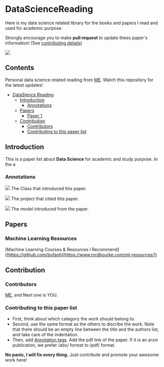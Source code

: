 # DataScienceReading


Here is my data science related library for the books and papers I read and used for academic purpose.


Strongly encourage you to make **pull request** to update thees paper's information! (See [contributing details](#contribution))

![](https://img.shields.io/github/last-commit/bofanh/DataScienceReading?color=green)

<!-- omit in toc -->
## Contents

Personal data science related reading from [ME](https://github.com/bofanh). Watch this repository for the latest updates!

- [DataSience Reading](#datasciencereading)
  - [Introduction](#introduction)
    - [Annotations](#annotations)
  - [Papers](#papers)
    - [Paper 1](#paper1)
  - [Contribution](#contribution)
    - [Contributors](#contributors)
    - [Contributing to this paper list](#contributing-to-this-paper-list)


## Introduction

This is a paper list about **Data Science** for academic and study purpose. In the a

### Annotations

![](https://img.shields.io/badge/Class1-blue) The Class that introduced this paper.

![](https://img.shields.io/badge/project1-red) The project that citied this paper.

![](https://img.shields.io/badge/model-yellow) The model introduced from the paper.

## Papers
### Machine Learning Resources
[Machine Learning Courses & Resources I Recommend]([https://github.com/bofanh](https://www.mrdbourke.com/ml-resources/])


## Contribution
### Contributors 
[ME](https://github.com/bofanh), and Next one is YOU.

### Contributing to this paper list
   - First, think about which category the work should belong to. 
   - Second, use the same format as the others to discribe the work. Note that there should be an empty line between the title and the authors list, and take care of the indentation.
   - Then, add [Annotation tags](#annotations). Add the pdf link of the paper. If it is an arxiv publication, we prefer /abs/ format to /pdf/ format.

   **No panic, I will fix every thing.** Just contribute and promote your awesome work here! 
